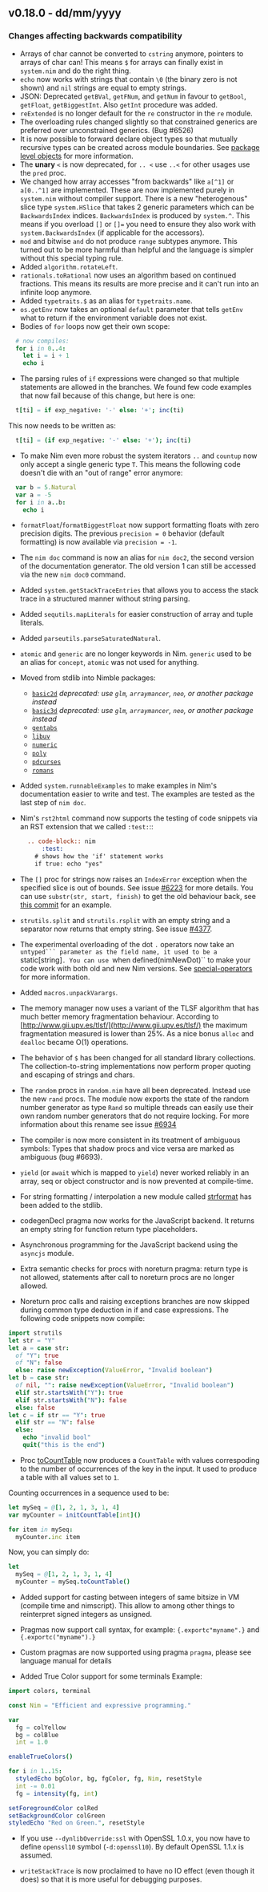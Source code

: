 ## v0.18.0 - dd/mm/yyyy

### Changes affecting backwards compatibility


- Arrays of char cannot be converted to ``cstring`` anymore, pointers to
  arrays of char can! This means ``$`` for arrays can finally exist
  in ``system.nim`` and do the right thing.
- ``echo`` now works with strings that contain ``\0`` (the binary zero is not
  shown) and ``nil`` strings are equal to empty strings.
- JSON: Deprecated `getBVal`, `getFNum`, and `getNum` in favour to
  `getBool`, `getFloat`, `getBiggestInt`. Also `getInt` procedure was added.
- `reExtended` is no longer default for the `re` constructor in the `re`
  module.
- The overloading rules changed slightly so that constrained generics are
  preferred over unconstrained generics. (Bug #6526)
- It is now possible to forward declare object types so that mutually
  recursive types can be created across module boundaries. See
  [package level objects](https://nim-lang.org/docs/manual.html#package-level-objects)
  for more information.
- The **unary** ``<`` is now deprecated, for ``.. <`` use ``..<`` for other usages
  use the ``pred`` proc.
- We changed how array accesses "from backwards" like ``a[^1]`` or ``a[0..^1]`` are
  implemented. These are now implemented purely in ``system.nim`` without compiler
  support. There is a new "heterogenous" slice type ``system.HSlice`` that takes 2
  generic parameters which can be ``BackwardsIndex`` indices. ``BackwardsIndex`` is
  produced by ``system.^``.
  This means if you overload ``[]`` or ``[]=`` you need to ensure they also work
  with ``system.BackwardsIndex`` (if applicable for the accessors).
- ``mod`` and bitwise ``and`` do not produce ``range`` subtypes anymore. This
  turned out to be more harmful than helpful and the language is simpler
  without this special typing rule.
- Added ``algorithm.rotateLeft``.
- ``rationals.toRational`` now uses an algorithm based on continued fractions.
  This means its results are more precise and it can't run into an infinite loop
  anymore.
- Added ``typetraits.$`` as an alias for ``typetraits.name``.
- ``os.getEnv`` now takes an optional ``default`` parameter that tells ``getEnv``
  what to return if the environment variable does not exist.
- Bodies of ``for`` loops now get their own scope:

```nim
  # now compiles:
  for i in 0..4:
    let i = i + 1
    echo i
```

- The parsing rules of ``if`` expressions were changed so that multiple
  statements are allowed in the branches. We found few code examples that
  now fail because of this change, but here is one:

```nim
  t[ti] = if exp_negative: '-' else: '+'; inc(ti)
```

This now needs to be written as:

```nim
  t[ti] = (if exp_negative: '-' else: '+'); inc(ti)
```

- To make Nim even more robust the system iterators ``..`` and ``countup``
  now only accept a single generic type ``T``. This means the following code
  doesn't die with an "out of range" error anymore:

```nim
  var b = 5.Natural
  var a = -5
  for i in a..b:
    echo i
```

- ``formatFloat``/``formatBiggestFloat`` now support formatting floats with zero
  precision digits. The previous ``precision = 0`` behavior (default formatting)
  is now available via ``precision = -1``.
- The ``nim doc`` command is now an alias for ``nim doc2``, the second version of
  the documentation generator. The old version 1 can still be accessed
  via the new ``nim doc0`` command.
- Added ``system.getStackTraceEntries`` that allows you to access the stack
  trace in a structured manner without string parsing.
- Added ``sequtils.mapLiterals`` for easier construction of array and tuple
  literals.
- Added ``parseutils.parseSaturatedNatural``.
- ``atomic`` and ``generic`` are no longer keywords in Nim. ``generic`` used to be
  an alias for ``concept``, ``atomic`` was not used for anything.
- Moved from stdlib into Nimble packages:
  - [``basic2d``](https://github.com/nim-lang/basic2d)
    _deprecated: use ``glm``, ``arraymancer``, ``neo``, or another package instead_
  - [``basic3d``](https://github.com/nim-lang/basic3d)
    _deprecated: use ``glm``, ``arraymancer``, ``neo``, or another package instead_
  - [``gentabs``](https://github.com/lcrees/gentabs)
  - [``libuv``](https://github.com/lcrees/libuv)
  - [``numeric``](https://github.com/lcrees/polynumeric)
  - [``poly``](https://github.com/lcrees/polynumeric)
  - [``pdcurses``](https://github.com/lcrees/pdcurses)
  - [``romans``](https://github.com/lcrees/romans)

- Added ``system.runnableExamples`` to make examples in Nim's documentation easier
  to write and test. The examples are tested as the last step of
  ``nim doc``.
- Nim's ``rst2html`` command now supports the testing of code snippets via an RST
  extension that we called ``:test:``::

  ```rst
    .. code-block:: nim
        :test:
      # shows how the 'if' statement works
      if true: echo "yes"
  ```
- The ``[]`` proc for strings now raises an ``IndexError`` exception when
  the specified slice is out of bounds. See issue
  [#6223](https://github.com/nim-lang/Nim/issues/6223) for more details.
  You can use ``substr(str, start, finish)`` to get the old behaviour back,
  see [this commit](https://github.com/nim-lang/nimbot/commit/98cc031a27ea89947daa7f0bb536bcf86462941f) for an example.
- ``strutils.split`` and ``strutils.rsplit`` with an empty string and a
  separator now returns that empty string.
  See issue [#4377](https://github.com/nim-lang/Nim/issues/4377).
- The experimental overloading of the dot ``.`` operators now take
  an ``untyped``` parameter as the field name, it used to be
  a ``static[string]``. You can use ``when defined(nimNewDot)`` to make
  your code work with both old and new Nim versions.
  See [special-operators](https://nim-lang.org/docs/manual.html#special-operators)
  for more information.
- Added ``macros.unpackVarargs``.
- The memory manager now uses a variant of the TLSF algorithm that has much
  better memory fragmentation behaviour. According
  to [http://www.gii.upv.es/tlsf/](http://www.gii.upv.es/tlsf/) the maximum
  fragmentation measured is lower than 25%. As a nice bonus ``alloc`` and
  ``dealloc`` became O(1) operations.
- The behavior of ``$`` has been changed for all standard library collections. The
  collection-to-string implementations now perform proper quoting and escaping of
  strings and chars.
- The ``random`` procs in ``random.nim`` have all been deprecated. Instead use
  the new ``rand`` procs. The module now exports the state of the random
  number generator as type ``Rand`` so multiple threads can easily use their
  own random number generators that do not require locking. For more information
  about this rename see issue [#6934](https://github.com/nim-lang/Nim/issues/6934)
- The compiler is now more consistent in its treatment of ambiguous symbols:
  Types that shadow procs and vice versa are marked as ambiguous (bug #6693).
- ``yield`` (or ``await`` which is mapped to ``yield``) never worked reliably
  in an array, seq or object constructor and is now prevented at compile-time.
- For string formatting / interpolation a new module
  called [strformat](https://nim-lang.org/docs/strformat.html) has been added
  to the stdlib.
- codegenDecl pragma now works for the JavaScript backend. It returns an empty string for
  function return type placeholders.
- Asynchronous programming for the JavaScript backend using the `asyncjs` module.
- Extra semantic checks for procs with noreturn pragma: return type is not allowed,
  statements after call to noreturn procs are no longer allowed.
- Noreturn proc calls and raising exceptions branches are now skipped during common type
  deduction in if and case expressions. The following code snippets now compile:
```nim
import strutils
let str = "Y"
let a = case str:
  of "Y": true
  of "N": false
  else: raise newException(ValueError, "Invalid boolean")
let b = case str:
  of nil, "": raise newException(ValueError, "Invalid boolean")
  elif str.startsWith("Y"): true
  elif str.startsWith("N"): false
  else: false
let c = if str == "Y": true
  elif str == "N": false
  else:
    echo "invalid bool"
    quit("this is the end")
```
- Proc [toCountTable](https://nim-lang.org/docs/tables.html#toCountTable,openArray[A]) now produces a `CountTable` with values correspoding to the number of occurrences of the key in the input. It used to produce a table with all values set to `1`.

Counting occurrences in a sequence used to be:

```nim
let mySeq = @[1, 2, 1, 3, 1, 4]
var myCounter = initCountTable[int]()

for item in mySeq:
  myCounter.inc item
```

Now, you can simply do:

```nim
let
  mySeq = @[1, 2, 1, 3, 1, 4]
  myCounter = mySeq.toCountTable()
```

- Added support for casting between integers of same bitsize in VM (compile time and nimscript).
  This allow to among other things to reinterpret signed integers as unsigned.

- Pragmas now support call syntax, for example: ``{.exportc"myname".}`` and ``{.exportc("myname").}``
- Custom pragmas are now supported using pragma ``pragma``, please see language manual for details

- Added True Color support for some terminals
  Example:
```nim
import colors, terminal

const Nim = "Efficient and expressive programming."

var
  fg = colYellow
  bg = colBlue
  int = 1.0

enableTrueColors()

for i in 1..15:
  styledEcho bgColor, bg, fgColor, fg, Nim, resetStyle
  int -= 0.01
  fg = intensity(fg, int)

setForegroundColor colRed
setBackgroundColor colGreen
styledEcho "Red on Green.", resetStyle
```
- If you use ``--dynlibOverride:ssl`` with OpenSSL 1.0.x, you now have to
  define ``openssl10`` symbol (``-d:openssl10``). By default OpenSSL 1.1.x is
  assumed.

- ``writeStackTrace`` is now proclaimed to have no IO effect (even though it does)
  so that it is more useful for debugging purposes.
